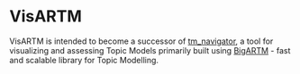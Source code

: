 # VisARTM

VisARTM is intended to become a successor of
[tm_navigator](https://github.com/omtcyf0/tm_navigator), a tool for visualizing
and assessing Topic Models primarily built using
[BigARTM](https://github.com/bigartm/bigartm) - fast and scalable library
for Topic Modelling.
